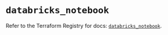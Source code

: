 # `databricks_notebook`

Refer to the Terraform Registry for docs: [`databricks_notebook`](https://registry.terraform.io/providers/databricks/databricks/1.37.0/docs/resources/notebook).
